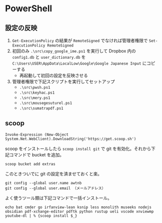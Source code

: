# PowerShell

## 設定の反映

1. `Get-ExecutionPolicy` の結果が `RemoteSigned` でなければ管理者権限で `Set-ExecutionPolicy RemoteSigned`
1.  初回のみ `.\src\copy_google_ime.ps1` を実行して Dropbox 内の `config1.db` と `user_dictionary.db` を `C:\Users\USER\AppData\LocalLow\Google\Google Japanese Input` にコピーする
    + 再起動して初回の設定を反映させる
1. 管理者権限で下記スクリプトを実行してセットアップ
    + `.\src\pwsh.ps1`
    + `.\src\keyhac.ps1`
    + `.\src\mery.ps1`
    + `.\src\mousegesuturel.ps1`
    + `.\src\sumatrapdf.ps1`

## scoop

```
Invoke-Expression (New-Object System.Net.WebClient).DownloadString('https://get.scoop.sh')
```

scoop をインストールしたら `scoop install git` で git を有効化。それから下記コマンドで bucket を追加。

```
scoop bucket add extras
```

このときついでに git の設定を済ませておくと楽。

```
git config --global user.name awtnb
git config --global user.email （メールアドレス）
```

よく使うツール類は下記コマンドで一括インストール。

```
echo bat cmder go irfanview-lean ksnip less monolith museeks nodejs obsidian pdf-xchange-editor pdftk python rustup ueli vscode xnviewmp youtube-dl | % {scoop install $_}
```
